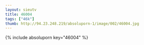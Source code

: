 ```yaml
--- 
layout: sieutv
title: 46004
tags: ["46k"]
thumb: http://94.23.248.219/absoluporn-1/image/002/46004.jpg
---
```

{% include absoluporn key="46004" %} 
